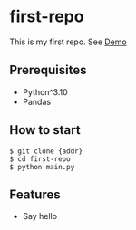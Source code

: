 # first-repo

This is my first repo.
See [Demo](https://www.google.com/)

## Prerequisites

- Python^3.10
- Pandas

## How to start

```shell
$ git clone {addr}
$ cd first-repo
$ python main.py
```

## Features

- Say hello

